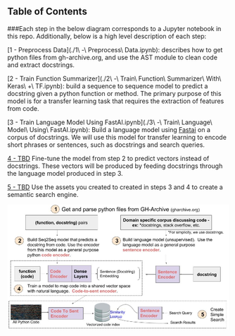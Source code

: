 ## Table of Contents

###Each step in the below diagram corresponds to a Jupyter notebook in this repo. Additionally, below is a high level description of each step:

[1 - Preprocess Data](./1\ -\ Preprocess\ Data.ipynb): describes how to get python files from gh-archive.org, and use the AST module to clean code and extract docstrings.

[2 - Train Function Summarizer](./2\ -\ Train\ Function\ Summarizer\ With\ Keras\ +\ TF.ipynb): build a sequence to sequence model to predict a docstring given a python function or method. The primary purpose of this model is for a transfer learning task that requires the extraction of features from code.

[3 - Train Language Model Using FastAI.ipynb](./3\ -\ Train\ Language\ Model\ Using\ FastAI.ipynb): Build a language model using [Fastai](https://github.com/fastai/fastai) on a corpus of docstrings. We will use this model for transfer learning to encode short phrases or sentences, such as docstrings and search queries.

[4 - TBD]() Fine-tune the model from step 2 to predict vectors instead of docstrings. These vectors will be produced by feeding docstrings through the language model produced in step 3. 

[5 - TBD]() Use the assets you created to created in steps 3 and 4 to create a semantic search engine.


![Alt Text](./diagram/Diagram.jpg)

